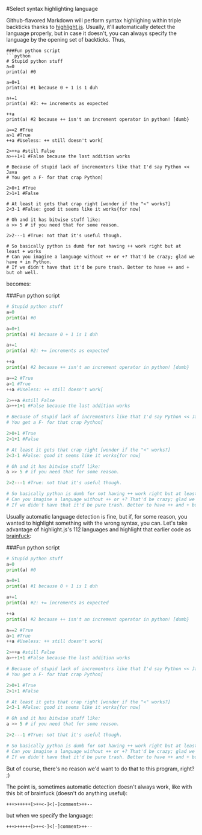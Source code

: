 #Select syntax highlighting language

Github-flavored Markdown will perform syntax highlighing within triple backticks thanks to [highlight.js]. Usually, it'll automatically detect the language properly, but in case it doesn't, you can always specify the language by the opening set of backticks. 
Thus,

	###Fun python script
	```python
	# Stupid python stuff
	a=0
	print(a) #0

	a=0+1 
	print(a) #1 because 0 + 1 is 1 duh

	a+=1
	print(a) #2: += increments as expected

	++a
	print(a) #2 because ++ isn't an increment operator in python! [dumb}

	a==2 #True
	a>1 #True
	++a #Useless: ++ still doesn't work[

	2>++a #still False
	a>++1+1 #False because the last addition works

	# Because of stupid lack of incrementors like that I'd say Python << Java
	# You get a F- for that crap Python]

	2>0+1 #True
	2>1+1 #False

	# At least it gets that crap right [wonder if the "<" works?]
	2<3-1 #False: good it seems like it works{for now] 

	# Oh and it has bitwise stuff like:
	a >> 5 # if you need that for some reason.

	2>2---1 #True: not that it's useful though.

	# So basically python is dumb for not having ++ work right but at least + works 
	# Can you imagine a language without ++ or +? That'd be crazy; glad we have + in Python.
	# If we didn't have that it'd be pure trash. Better to have ++ and + but oh well.

becomes:

###Fun python script
```python
# Stupid python stuff
a=0
print(a) #0

a=0+1 
print(a) #1 because 0 + 1 is 1 duh

a+=1
print(a) #2: += increments as expected

++a
print(a) #2 because ++ isn't an increment operator in python! [dumb}

a==2 #True
a>1 #True
++a #Useless: ++ still doesn't work[

2>++a #still False
a>++1+1 #False because the last addition works

# Because of stupid lack of incrementors like that I'd say Python << Java
# You get a F- for that crap Python]

2>0+1 #True
2>1+1 #False

# At least it gets that crap right [wonder if the "<" works?]
2<3-1 #False: good it seems like it works{for now] 

# Oh and it has bitwise stuff like:
a >> 5 # if you need that for some reason.

2>2---1 #True: not that it's useful though.

# So basically python is dumb for not having ++ work right but at least + works 
# Can you imagine a language without ++ or +? That'd be crazy; glad we have + in Python.
# If we didn't have that it'd be pure trash. Better to have ++ and + but oh well.

```

Usually automatic language detection is fine, but if, for some reason, you wanted to highlight something with the wrong syntax, you can. Let's take advantage of highlight.js's 112 languages and highlight that earlier code as [brainfuck]:

###Fun python script
```python
# Stupid python stuff
a=0
print(a) #0

a=0+1 
print(a) #1 because 0 + 1 is 1 duh

a+=1
print(a) #2: += increments as expected

++a
print(a) #2 because ++ isn't an increment operator in python! [dumb}

a==2 #True
a>1 #True
++a #Useless: ++ still doesn't work[

2>++a #still False
a>++1+1 #False because the last addition works

# Because of stupid lack of incrementors like that I'd say Python << Java
# You get a F- for that crap Python]

2>0+1 #True
2>1+1 #False

# At least it gets that crap right [wonder if the "<" works?]
2<3-1 #False: good it seems like it works{for now] 

# Oh and it has bitwise stuff like:
a >> 5 # if you need that for some reason.

2>2---1 #True: not that it's useful though.

# So basically python is dumb for not having ++ work right but at least + works 
# Can you imagine a language without ++ or +? That'd be crazy; glad we have + in Python.
# If we didn't have that it'd be pure trash. Better to have ++ and + but oh well.

```

But of course, there's no reason we'd want to do that to this program, right? ;) 

The point is, sometimes automatic detection doesn't always work, like with this bit of brainfuck (doesn't do anything useful):

```
+++>+++++[>++<-]<[-]comment>++--
```

but when we specify the language:

```brainfuck
+++>+++++[>++<-]<[-]comment>++--
```


[highlight.js]:https://highlightjs.org/
[demo]:https://highlightjs.org/static/demo/
[brainfuck]:https://esolangs.org/wiki/Brainfuck

